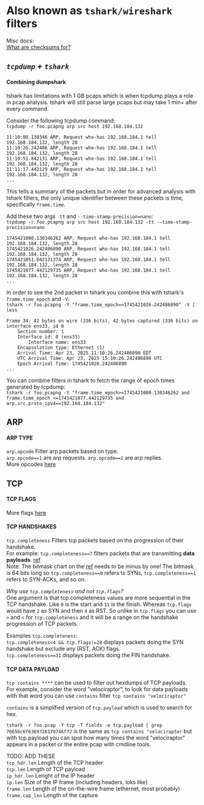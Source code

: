 # Also known as `tshark/wireshark` filters 

Misc docs:  
[What are checksums for?](https://www.wireshark.org/docs/wsug_html_chunked/ChAdvChecksums.html)  
  
## *`tcpdump` + `tshark`*

#### Combining dumpshark
tshark has limitations with 1 GB pcaps which is when tcpdump plays a role in pcap analysis. tshark will still parse large pcaps but may take 1 min+ after every command.  

Consider the following tcpdump command:  
`tcpdump -r foo.pcapng arp src host 192.168.184.132`
```
11:10:00.130346 ARP, Request who-has 192.168.184.1 tell 192.168.184.132, length 28
11:10:26.242486 ARP, Request who-has 192.168.184.1 tell 192.168.184.132, length 28
11:10:51.842131 ARP, Request who-has 192.168.184.1 tell 192.168.184.132, length 28
11:11:17.442129 ARP, Request who-has 192.168.184.1 tell 192.168.184.132, length 28
...
```
This tells a summary of the packets but in order for advanced analysis with tshark filters, the only unique identifier between these packets is time, specifically `frame.time`.  

Add these two args `-tt` and `--time-stamp-precision=nano`:  
`tcpdump -r foo.pcapng arp src host 192.168.184.132 -tt --time-stamp-precision=nano `
```
1745421000.130346262 ARP, Request who-has 192.168.184.1 tell 192.168.184.132, length 28
1745421026.242486890 ARP, Request who-has 192.168.184.1 tell 192.168.184.132, length 28
1745421051.842131374 ARP, Request who-has 192.168.184.1 tell 192.168.184.132, length 28
1745421077.442129735 ARP, Request who-has 192.168.184.1 tell 192.168.184.132, length 28
...
```
In order to see the 2nd packet in tshark you combine this with tshark's `frame.time_epoch` and `-V`:  
`tshark -r foo.pcapng -Y "frame.time_epoch==1745421026.242486890" -V | less`
```
Frame 34: 42 bytes on wire (336 bits), 42 bytes captured (336 bits) on interface ens33, id 0
    Section number: 1
    Interface id: 0 (ens33)
        Interface name: ens33
    Encapsulation type: Ethernet (1)
    Arrival Time: Apr 23, 2025 11:10:26.242486890 EDT
    UTC Arrival Time: Apr 23, 2025 15:10:26.242486890 UTC
    Epoch Arrival Time: 1745421026.242486890
...
```
You can combine filters in tshark to fetch the range of epoch times generated by tcpdump:  
`tshark -r foo.pcapng -Y "frame.time_epoch>=1745421000.130346262 and frame.time_epoch <=1745421077.442129735 and arp.src.proto_ipv4==192.168.184.132"`
  
## ARP
#### ARP TYPE  
`arp.opcode` Filter arp packets based on type.  
`arp.opcode==1` are arp requests. `arp.opcode==2` are arp replies.  
More opcodes [here](https://www.iana.org/assignments/arp-parameters/arp-parameters.xhtml#arp-parameters-1)

## TCP

#### TCP FLAGS  
More flags [here](https://www.iana.org/assignments/tcp-parameters/tcp-parameters.xhtml#tcp-header-flags)

#### TCP HANDSHAKES  
`tcp.completeness` Filters tcp packets based on the progression of their handshake.  
For example: `tcp.completeness==7` filters packets that are transmitting **data payloads**. [ref](https://www.wireshark.org/docs/wsug_html_chunked/ChAdvTCPAnalysis.html#_tcp_conversation_completeness)  
Note: The bitmask chart on the [ref](https://www.wireshark.org/docs/wsug_html_chunked/ChAdvTCPAnalysis.html#_tcp_conversation_completeness) needs to be minus by one! The bitmask is 64 bits long so `tcp.completeness==0` refers to SYNs, `tcp.completeness==1` refers to SYN-ACKs, and so on.

*Why use `tcp.completeness` and not `tcp.flags`?*  
One argument is that tcp.completeness values are more sequential in the TCP handshake. Like `0` is the start and `31` is the finish. Whereas `tcp.flags` would have `2` as SYN and then `4` as RST. So unlike in `tcp.flags` you can use `>` and `<` for `tcp.completeness` and it will be a range on the handshake progression of TCP packets.  
  
Examples `tcp.completeness`:  
`tcp.completeness<4 && tcp.flags!=20` displays packets doing the SYN handshake but exclude any (RST, ACK) flags.  
`tcp.completeness==31` displays packets doing the FIN handshake.  

#### TCP DATA PAYLOAD
`tcp contains ****` can be used to filter out hexdumps of TCP payloads.  
For example, consider the word "velociraptor", to look for data payloads with that word you can use `contains` filter `tcp contains "velociraptor"`

`contains` is a simplified version of `tcp.payload` which is used to search for hex.  

`tshark -r foo.pcap -Y tcp -T fields -e tcp.payload | grep 76656c6f6369726170746f72` is the same as `tcp contains "velociraptor` but with tcp.payload you can spot how many times the word "velociraptor" appears in a packet or the entire pcap with cmdline tools.  

  
TODO: ADD THESE  
`tcp_hdr.len` Length of the TCP header  
`tcp.len` Length of TCP payload  
`ip_hdr.len` Lenght of the IP header  
`ip.len` Size of the IP frame (including headers, loks like)  
`frame.len` Length of the on-the-wire frame (ethernet, most probably)  
`frame.cap_len` Length of the capture  